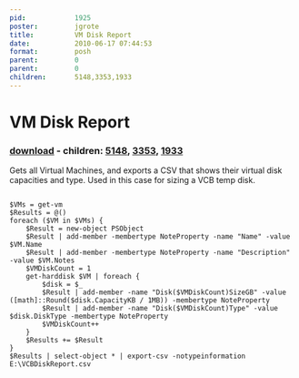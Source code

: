 ```yaml
---
pid:            1925
poster:         jgrote
title:          VM Disk Report
date:           2010-06-17 07:44:53
format:         posh
parent:         0
parent:         0
children:       5148,3353,1933
---
```


# VM Disk Report

### [download](1925.ps1) - children: [5148](5148.md), [3353](3353.md), [1933](1933.md)

Gets all Virtual Machines, and exports a CSV that shows their virtual disk capacities and type. Used in this case for sizing a VCB temp disk.

```posh

$VMs = get-vm
$Results = @()
foreach ($VM in $VMs) {
    $Result = new-object PSObject
    $Result | add-member -membertype NoteProperty -name "Name" -value $VM.Name
    $Result | add-member -membertype NoteProperty -name "Description" -value $VM.Notes
    $VMDiskCount = 1
    get-harddisk $VM | foreach {
        $disk = $_
        $Result | add-member -name "Disk($VMDiskCount)SizeGB" -value ([math]::Round($disk.CapacityKB / 1MB)) -membertype NoteProperty
        $Result | add-member -name "Disk($VMDiskCount)Type" -value $disk.DiskType -membertype NoteProperty
        $VMDiskCount++
    }
    $Results += $Result
}
$Results | select-object * | export-csv -notypeinformation E:\VCBDiskReport.csv
```
